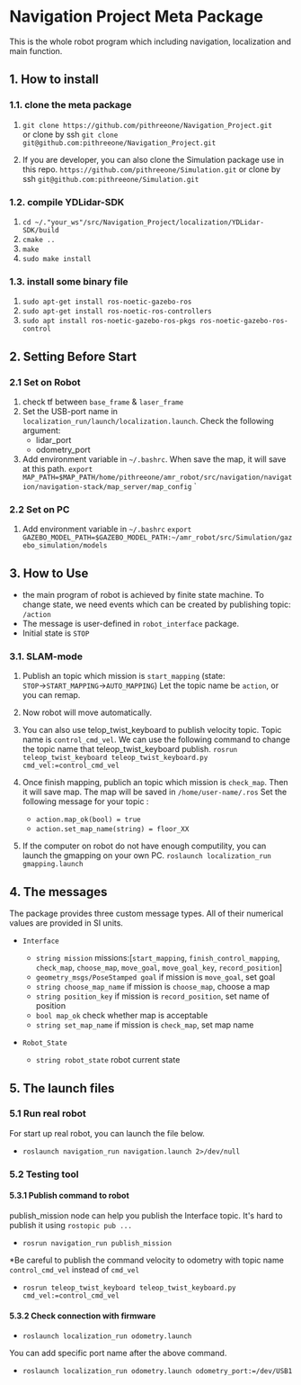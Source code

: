 # Navigation Project Meta Package

This is the whole robot program which including navigation, localization and main function.

## 1. How to install

### 1.1. clone the meta package

1. `git clone https://github.com/pithreeone/Navigation_Project.git`  
or clone by ssh `git clone git@github.com:pithreeone/Navigation_Project.git`

2. If you are developer, you can also clone the Simulation package use in this repo.
`https://github.com/pithreeone/Simulation.git`
or clone by ssh `git@github.com:pithreeone/Simulation.git`

### 1.2. compile YDLidar-SDK  

1. `cd ~/."your_ws"/src/Navigation_Project/localization/YDLidar-SDK/build`
2. `cmake ..`
3. `make`
4. `sudo make install`

### 1.3. install some binary file

1. `sudo apt-get install ros-noetic-gazebo-ros`
2. `sudo apt-get install ros-noetic-ros-controllers`
3. `sudo apt install ros-noetic-gazebo-ros-pkgs ros-noetic-gazebo-ros-control`

## 2. Setting Before Start

### 2.1 Set on Robot
1. check tf between `base_frame` & `laser_frame`
2. Set the USB-port name in `localization_run/launch/localization.launch`. Check the following argument:
    - lidar_port
    - odometry_port
3. Add environment variable in `~/.bashrc`. When save the map, it will save at this path.
`export MAP_PATH=$MAP_PATH/home/pithreeone/amr_robot/src/navigation/navigation/navigation-stack/map_server/map_config`
`

### 2.2 Set on PC
1. Add environment variable in `~/.bashrc`
  `export GAZEBO_MODEL_PATH=$GAZEBO_MODEL_PATH:~/amr_robot/src/Simulation/gazebo_simulation/models`

## 3. How to Use

- the main program of robot is achieved by finite state machine. To change state, we need events which can be created by publishing topic: `/action`  
- The message is user-defined in `robot_interface` package.
- Initial state is `STOP`

### 3.1. SLAM-mode

1. Publish an topic which mission is `start_mapping`
(state: `STOP`$\rightarrow$`START_MAPPING`$\rightarrow$`AUTO_MAPPING`)
Let the topic name be `action`, or you can remap.

2. Now robot will move automatically. 

3. You can also use telop_twist_keyboard to publish velocity topic. Topic name is `control_cmd_vel`. We can use the following command to change the topic name that teleop_twist_keyboard publish.
`rosrun teleop_twist_keyboard teleop_twist_keyboard.py cmd_vel:=control_cmd_vel`

4. Once finish mapping, publich an topic which mission is `check_map`. Then it will save map. The map will be saved in `/home/user-name/.ros` 
Set the following message for your topic :  
    - `action.map_ok(bool) = true`
    - `action.set_map_name(string) = floor_XX`

5. If the computer on robot do not have enough computility, you can launch the gmapping on your own PC.
`roslaunch localization_run gmapping.launch`

## 4. The messages
The package provides three custom message types. All of their numerical values are provided in SI units.

- `Interface`
  - `string mission` missions:[`start_mapping`, `finish_control_mapping`, `check_map`, `choose_map`, `move_goal`, `move_goal_key`, `record_position`]
  - `geometry_msgs/PoseStamped goal` if mission is `move_goal`, set goal
  - `string choose_map_name` if mission is `choose_map`, choose a map
  - `string position_key` if mission is `record_position`, set name of position
  - `bool map_ok` check whether map is acceptable
  - `string set_map_name` if mission is `check_map`, set map name  
  
- `Robot_State`
  - `string robot_state` robot current state

## 5. The launch files

### 5.1 Run real robot
For start up real robot, you can launch the file below.
- `roslaunch navigation_run navigation.launch 2>/dev/null`

### 5.2 Testing tool

#### 5.3.1 Publish command to robot 

publish_mission node can help you publish the Interface topic. It's hard to publish it using `rostopic pub ...`
- `rosrun navigation_run publish_mission`

*Be careful to publish the command velocity to odometry with topic name `control_cmd_vel` instead of `cmd_vel`
- `rosrun teleop_twist_keyboard teleop_twist_keyboard.py cmd_vel:=control_cmd_vel`

#### 5.3.2 Check connection with firmware

 - `roslaunch localization_run odometry.launch`  

You can add specific port name after the above command.  
 - `roslaunch localization_run odometry.launch odometry_port:=/dev/USB1`
